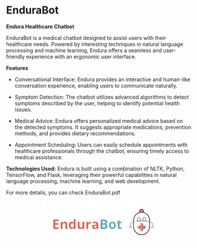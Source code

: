 # EnduraBot


**Endura Healthcare Chatbot** 

EnduraBot is a medical chatbot designed to assist users with their healthcare needs. Powered by interesting techniques in natural language processing and machine learning, Endura offers a seamless and user-friendly experience with an ergonomic user interface.

**Features** 

- Conversational Interface: Endura provides an interactive and human-like conversation experience, enabling users to communicate naturally. 

- Symptom Detection: The chatbot utilizes advanced algorithms to detect symptoms described by the user, helping to identify potential health issues. 

- Medical Advice: Endura offers personalized medical advice based on the detected symptoms. It suggests appropriate medications, prevention methods, and provides dietary recommendations. 

- Appointment Scheduling: Users can easily schedule appointments with healthcare professionals through the chatbot, ensuring timely access to medical assistance.


**Technologies Used:** 
Endura is built using a combination of NLTK, Python, TensorFlow, and Flask, leveraging their powerful capabilities in natural language processing, machine learning, and web development. 


For more details, you can check EnduraBot.pdf

<div align="center">
  <img src="endurabot.png" alt="Alt Text">
</div>
